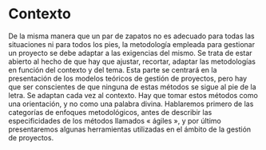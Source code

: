 # Contexto
De la misma manera que un par de zapatos no es adecuado para todas las situaciones ni para todos los pies, la metodología empleada para gestionar un proyecto se debe adaptar a las exigencias del mismo. Se trata de estar abierto al hecho de que hay que ajustar, recortar, adaptar las metodologías en función del contexto y del tema. Esta parte se centrará en la presentación de los modelos teóricos de gestión de proyectos, pero hay que ser conscientes de que ninguna de estas métodos se sigue al pie de la letra. Se adaptan cada vez al contexto. Hay que tomar estos métodos como una orientación, y no como una palabra divina. Hablaremos primero de las categorías de enfoques metodológicos, antes de describir las especificidades de los métodos llamados « ágiles », y por último presentaremos algunas herramientas utilizadas en el ámbito de la gestión de proyectos.